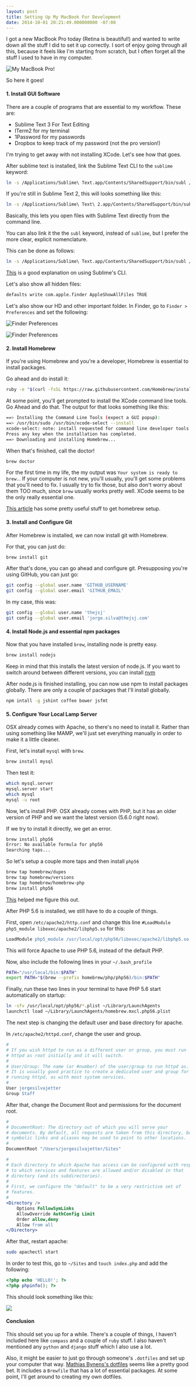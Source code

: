 ```yaml
---
layout: post
title: Setting Up My MacBook For Development
date: 2014-10-01 20:21:49.000000000 -07:00
---
```

I got a new MacBook Pro today (Retina is beautiful!) and wanted to write down all the stuff I did to set it up correctly. I sort of enjoy going through all this, because it feels like I'm starting from scratch, but I often forget all the stuff I used to have in my computer. 

![My MacBook Pro!](/assets/images/2014/Oct/image1-2.JPG)

So here it goes!

#### 1. Install GUI Software

There are a couple of programs that are essential to my workflow. These are: 

* Sublime Text 3 For Text Editing
* ITerm2 for my terminal
* 1Password for my passwords
* Dropbox to keep track of my password (not the pro version!)

I'm trying to get away with not installing XCode. Let's see how that goes. 

After sublime text is installed, link the Sublime Text CLI to the `sublime` keyword:

```bash
ln -s /Applications/Sublime\ Text.app/Contents/SharedSupport/bin/subl /usr/local/bin/sublime
```
If you're still in Sublime Text 2, this will looks something like this: 

```bash
ln -s /Applications/Sublime\ Text\ 2.app/Contents/SharedSupport/bin/subl /usr/local/bin/sublime
```

Basically, this lets you open files with Sublime Text directly from the command line. 

You can also link it the the `subl` keyword, instead of `sublime`, but I prefer the more clear, explicit nomenclature. 

This can be done as follows: 

```bash
ln -s /Applications/Sublime\ Text.app/Contents/SharedSupport/bin/subl /usr/local/bin/subl
```

[This](https://gist.github.com/artero/1236170) is a good explanation on using Sublime's CLI.

Let's also show all hidden files:

```bash
defaults write com.apple.finder AppleShowAllFiles TRUE
```

Let's also show our HD and other important folder. In Finder, go to `Finder > Preferences` and set the following: 

![Finder Preferences](/assets/images/2014/Oct/Screen-Shot-2014-10-01-at-11-45-39-PM.png)

![Finder Preferences](/assets/images/2014/Oct/Screen-Shot-2014-10-01-at-11-46-23-PM.png)

#### 2. Install Homebrew

If you're using Homebrew and you're a developer, Homebrew is essential to install packages. 

Go ahead and do install it: 

```bash
ruby -e "$(curl -fsSL https://raw.githubusercontent.com/Homebrew/install/master/install)"
```

At some point, you'll get prompted to install the XCode command line tools. Go Ahead and do that. The output for that looks something like this:

```bash
==> Installing the Command Line Tools (expect a GUI popup):
==> /usr/bin/sudo /usr/bin/xcode-select --install
xcode-select: note: install requested for command line developer tools
Press any key when the installation has completed.
==> Downloading and installing Homebrew...
```

When that's finished, call the doctor!

```bash
brew doctor
```

For the first time in my life, the my output was `Your system is ready to brew.`. If your computer is not new, you'll usually, you'll get some problems that you'll need to fix. I usually try to fix those, but also don't worry about them TOO much, since `brew` usually works pretty well. XCode seems to be the only really essential one. 

[This article](http://www.moncefbelyamani.com/how-to-install-xcode-homebrew-git-rvm-ruby-on-mac/) has some pretty useful stuff to get homebrew setup.

#### 3. Install and Configure Git

After Homebrew is installed, we can now install git with Homebrew. 

For that, you can just do: 

```bash
brew install git
```

After that's done, you can go ahead and configure git. Presupposing you're using GitHub, you can just go:

```bash
git config --global user.name 'GITHUB_USERNAME' 
git config --global user.email 'GITHUB_EMAIL'
```

In my case, this was:

```bash
git config --global user.name 'thejsj' 
git config --global user.email 'jorge.silva@thejsj.com'
```

#### 4. Install Node.js and essential npm packages

Now that you have installed `brew`, installing node is pretty easy. 

```bash
brew install nodejs
```

Keep in mind that this installs the latest version of node.js. If you want to switch around between different versions, you can install [nvm](https://github.com/creationix/nvm )

After node.js is finished installing, you can now use npm to install packages globally. There are only a couple of packages that I'll install globally. 

```bash
npm intall -g jshint coffee bower jsfmt
```

#### 5. Configure Your Local Lamp Server

OSX already comes with Apache, so there's no need to install it. Rather than using something like MAMP, we'll just set everything manually in order to make it a little cleaner.

First, let's install `mysql` with `brew`.

```bash
brew install mysql
```

Then test it: 

```bash
which mysql.server
mysql.server start
which mysql
mysql -u root
```

Now, let's install PHP. OSX already comes with PHP, but it has an older version of PHP and we want the latest version (5.6.0 right now).

If we try to install it directly, we get an error. 

```bash
brew install php56
Error: No available formula for php56
Searching taps...
```

So let's setup a couple more taps and then install `php56`

```bash
brew tap homebrew/dupes
brew tap homebrew/versions
brew tap homebrew/homebrew-php
brew install php56
```

[This](https://github.com/Homebrew/homebrew-php) helped me figure this out.

After PHP 5.6 is installed, we still have to do a couple of things. 

First, open `/etc/apache2/http.conf` and change this line `#LoadModule php5_module libexec/apache2/libphp5.so` for this: 

```apache
LoadModule php5_module /usr/local/opt/php56/libexec/apache2/libphp5.so
```

This will force Apache to use PHP 5.6, instead of the default PHP. 

Now, also include the following lines in your `~/.bash_profile`

```bash
PATH="/usr/local/bin:$PATH"
export PATH="$(brew --prefix homebrew/php/php56)/bin:$PATH"
```

Finally, run these two lines in your terminal to have PHP 5.6 start automatically on startup:

```bash
ln -sfv /usr/local/opt/php56/*.plist ~/Library/LaunchAgents
launchctl load ~/Library/LaunchAgents/homebrew.mxcl.php56.plist
```

The next step is changing the default user and base directory for apache. 

In `/etc/apache2/httpd.conf`, change the user and group.

```apache
#
# If you wish httpd to run as a different user or group, you must run
# httpd as root initially and it will switch.  
#
# User/Group: The name (or #number) of the user/group to run httpd as.
# It is usually good practice to create a dedicated user and group for
# running httpd, as with most system services.
#
User jorgesilvajetter
Group Staff
```

After that, change the Document Root and permissions for the document root.

```apache
#
# DocumentRoot: The directory out of which you will serve your
# documents. By default, all requests are taken from this directory, but
# symbolic links and aliases may be used to point to other locations.
#
DocumentRoot "/Users/jorgesilvajetter/Sites"

#
# Each directory to which Apache has access can be configured with respect
# to which services and features are allowed and/or disabled in that
# directory (and its subdirectories). 
#
# First, we configure the "default" to be a very restrictive set of 
# features.  
#
<Directory />
    Options FollowSymLinks
    AllowOverride AuthConfig Limit
    Order allow,deny
    Allow from all
</Directory>
```

After that, restart apache: 

```bash
sudo apachectl start
```

In order to test this, go to `~/Sites` and `touch index.php` and add the following: 

```php
<?php echo 'HELLO!'; ?>
<?php phpinfo(); ?>
```

This should look something like this: 

![](/assets/images/2014/Oct/Screen-Shot-2014-10-01-at-11-57-23-PM.png)

#### Conclusion

This should set you up for a while. There's a couple of things, I haven't included here like `compass` and a couple of `ruby` stuff. I also haven't mentioned any `python` and `django` stuff which I also use a lot.

Also, it might be easier to just go through someone's `.dotfiles` and set up your computer that way. [Mathias Bynens's dotfiles](https://github.com/mathiasbynens/dotfiles/blob/master/.gitignore) seems like a pretty good bet. It includes a `Brewfile` that has a lot of essential packages. At some point, I'll get around to creating my own dotfiles.

